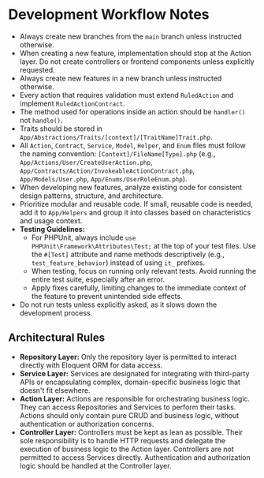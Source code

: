 # Development Workflow Notes

- Always create new branches from the `main` branch unless instructed otherwise.
- When creating a new feature, implementation should stop at the Action layer. Do not create controllers or frontend components unless explicitly requested.
- Always create new features in a new branch unless instructed otherwise.
- Every action that requires validation must extend `RuledAction` and implement `RuledActionContract`.
- The method used for operations inside an action should be `handler()` not `handle()`.
- Traits should be stored in `App/Abstractions/Traits/[context]/[TraitName]Trait.php`.
- All `Action`, `Contract`, `Service`, `Model`, `Helper`, and `Enum` files must follow the naming convention: `[Context]/FileName[Type].php` (e.g., `App/Actions/User/CreateUserAction.php`, `App/Contracts/Action/InvokeableActionContract.php`, `App/Models/User.php`, `App/Enums/UserRoleEnum.php`).
- When developing new features, analyze existing code for consistent design patterns, structure, and architecture.
- Prioritize modular and reusable code. If small, reusable code is needed, add it to `App/Helpers` and group it into classes based on characteristics and usage context.
- **Testing Guidelines:**
    - For PHPUnit, always include `use PHPUnit\Framework\Attributes\Test;` at the top of your test files. Use the `#[Test]` attribute and name methods descriptively (e.g., `test_feature_behavior`) instead of using `it_` prefixes.
    - When testing, focus on running only relevant tests. Avoid running the entire test suite, especially after an error.
    - Apply fixes carefully, limiting changes to the immediate context of the feature to prevent unintended side effects.
- Do not run tests unless explicitly asked, as it slows down the development process.

## Architectural Rules

- **Repository Layer:** Only the repository layer is permitted to interact directly with Eloquent ORM for data access.
- **Service Layer:** Services are designated for integrating with third-party APIs or encapsulating complex, domain-specific business logic that doesn't fit elsewhere.
- **Action Layer:** Actions are responsible for orchestrating business logic. They can access Repositories and Services to perform their tasks. Actions should only contain pure CRUD and business logic, without authentication or authorization concerns.
- **Controller Layer:** Controllers must be kept as lean as possible. Their sole responsibility is to handle HTTP requests and delegate the execution of business logic to the Action layer. Controllers are not permitted to access Services directly. Authentication and authorization logic should be handled at the Controller layer.

